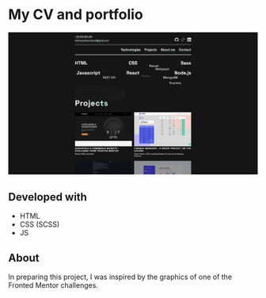 # My CV and portfolio

![Desktop preview](desktop-preview.png)

## Developed with

- HTML
- CSS (SCSS)
- JS

## About

In preparing this project, I was inspired by the graphics of one of the Fronted
Mentor challenges.
